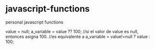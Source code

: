 # javascript-functions
personal javascript functions

value = null;
a_variable = value ?? 100;
//si el valor de value es null, entonces asigna 100.
//es equivalente a 
a_variable = value!=null ? value : 100;
